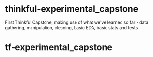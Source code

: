 # thinkful-experimental_capstone
First Thinkful Capstone, making use of what we've learned so far - data gathering, manipulation, cleaning, basic EDA, basic stats and tests.
# tf-experimental_capstone
